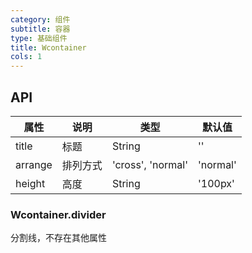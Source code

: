 ```yaml
---
category: 组件
subtitle: 容器
type: 基础组件
title: Wcontainer
cols: 1
---
```


## API

| 属性        | 说明                                       | 类型     | 默认值    |
| ---------- | ---------------------------------------- | ------ | ------ |
| title   | 标题                                    | String | ''     |
| arrange | 排列方式                                | 'cross', 'normal' | 'normal' |
| height   | 高度                                          | String | '100px'     |


### Wcontainer.divider

分割线，不存在其他属性
